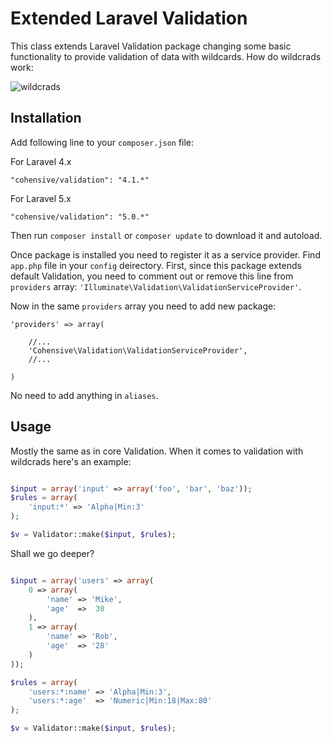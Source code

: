 # Extended Laravel Validation

This class extends Laravel Validation package changing some basic functionality
to provide validation of data with wildcards. How do wildcrads work:

![wildcrads](https://f.cloud.github.com/assets/578455/448315/c6de7cf4-b23e-11e2-97b0-aa0296c92d22.jpg)

## Installation

Add following line to your `composer.json` file:

For Laravel 4.x
~~~
"cohensive/validation": "4.1.*"
~~~

For Laravel 5.x
~~~
"cohensive/validation": "5.0.*"
~~~

Then run `composer install` or `composer update` to download it and autoload.

Once package is installed you need to register it as a service provider. Find `app.php` file in your `config` deirectory.
First, since this package extends default Validation, you need to comment out or remove this line from `providers` array: `'Illuminate\Validation\ValidationServiceProvider'`.

Now in the same `providers` array you need to add new package:

~~~
'providers' => array(

    //...
    'Cohensive\Validation\ValidationServiceProvider',
    //...

)
~~~

No need to add anything in `aliases`.

## Usage

Mostly the same as in core Validation. When it comes to validation with wildcrads here's an example:

````php

$input = array('input' => array('foo', 'bar', 'baz'));
$rules = array(
    'input:*' => 'Alpha|Min:3'
);

$v = Validator::make($input, $rules);

````

Shall we go deeper?


````php

$input = array('users' => array(
    0 => array(
        'name' => 'Mike',
        'age'  =>  30
    ),
    1 => array(
        'name' => 'Rob',
        'age'  => '28'
    )
));

$rules = array(
    'users:*:name' => 'Alpha|Min:3',
    'users:*:age'  => 'Numeric|Min:18|Max:80'
);

$v = Validator::make($input, $rules);

````
